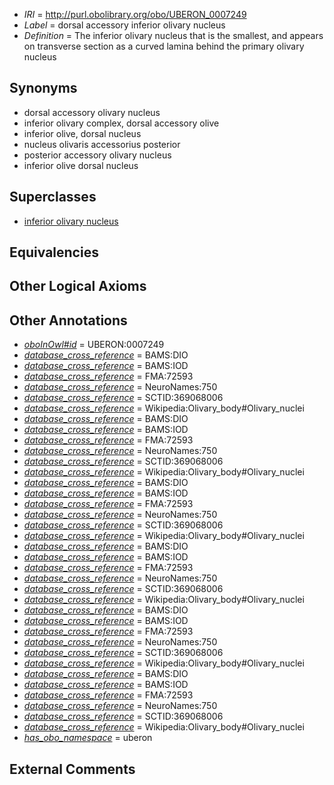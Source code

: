  * *IRI* = http://purl.obolibrary.org/obo/UBERON_0007249
 * *Label* = dorsal accessory inferior olivary nucleus
 * *Definition* = The inferior olivary nucleus that is the smallest, and appears on transverse section as a curved lamina behind the primary olivary nucleus

## Synonyms

 * dorsal accessory olivary nucleus
 * inferior olivary complex, dorsal accessory olive
 * inferior olive, dorsal nucleus
 * nucleus olivaris accessorius posterior
 * posterior accessory olivary nucleus
 * inferior olive dorsal nucleus

## Superclasses

 * [inferior olivary nucleus](../../UBERON/44/UBERON_0007244.md)

## Equivalencies


## Other Logical Axioms


## Other Annotations

 * *[oboInOwl#id](../../id/oboInOwl#id.md)* = UBERON:0007249
 * *[database_cross_reference](../../ef/oboInOwl#hasDbXref.md)* = BAMS:DIO
 * *[database_cross_reference](../../ef/oboInOwl#hasDbXref.md)* = BAMS:IOD
 * *[database_cross_reference](../../ef/oboInOwl#hasDbXref.md)* = FMA:72593
 * *[database_cross_reference](../../ef/oboInOwl#hasDbXref.md)* = NeuroNames:750
 * *[database_cross_reference](../../ef/oboInOwl#hasDbXref.md)* = SCTID:369068006
 * *[database_cross_reference](../../ef/oboInOwl#hasDbXref.md)* = Wikipedia:Olivary_body#Olivary_nuclei
 * *[database_cross_reference](../../ef/oboInOwl#hasDbXref.md)* = BAMS:DIO
 * *[database_cross_reference](../../ef/oboInOwl#hasDbXref.md)* = BAMS:IOD
 * *[database_cross_reference](../../ef/oboInOwl#hasDbXref.md)* = FMA:72593
 * *[database_cross_reference](../../ef/oboInOwl#hasDbXref.md)* = NeuroNames:750
 * *[database_cross_reference](../../ef/oboInOwl#hasDbXref.md)* = SCTID:369068006
 * *[database_cross_reference](../../ef/oboInOwl#hasDbXref.md)* = Wikipedia:Olivary_body#Olivary_nuclei
 * *[database_cross_reference](../../ef/oboInOwl#hasDbXref.md)* = BAMS:DIO
 * *[database_cross_reference](../../ef/oboInOwl#hasDbXref.md)* = BAMS:IOD
 * *[database_cross_reference](../../ef/oboInOwl#hasDbXref.md)* = FMA:72593
 * *[database_cross_reference](../../ef/oboInOwl#hasDbXref.md)* = NeuroNames:750
 * *[database_cross_reference](../../ef/oboInOwl#hasDbXref.md)* = SCTID:369068006
 * *[database_cross_reference](../../ef/oboInOwl#hasDbXref.md)* = Wikipedia:Olivary_body#Olivary_nuclei
 * *[database_cross_reference](../../ef/oboInOwl#hasDbXref.md)* = BAMS:DIO
 * *[database_cross_reference](../../ef/oboInOwl#hasDbXref.md)* = BAMS:IOD
 * *[database_cross_reference](../../ef/oboInOwl#hasDbXref.md)* = FMA:72593
 * *[database_cross_reference](../../ef/oboInOwl#hasDbXref.md)* = NeuroNames:750
 * *[database_cross_reference](../../ef/oboInOwl#hasDbXref.md)* = SCTID:369068006
 * *[database_cross_reference](../../ef/oboInOwl#hasDbXref.md)* = Wikipedia:Olivary_body#Olivary_nuclei
 * *[database_cross_reference](../../ef/oboInOwl#hasDbXref.md)* = BAMS:DIO
 * *[database_cross_reference](../../ef/oboInOwl#hasDbXref.md)* = BAMS:IOD
 * *[database_cross_reference](../../ef/oboInOwl#hasDbXref.md)* = FMA:72593
 * *[database_cross_reference](../../ef/oboInOwl#hasDbXref.md)* = NeuroNames:750
 * *[database_cross_reference](../../ef/oboInOwl#hasDbXref.md)* = SCTID:369068006
 * *[database_cross_reference](../../ef/oboInOwl#hasDbXref.md)* = Wikipedia:Olivary_body#Olivary_nuclei
 * *[database_cross_reference](../../ef/oboInOwl#hasDbXref.md)* = BAMS:DIO
 * *[database_cross_reference](../../ef/oboInOwl#hasDbXref.md)* = BAMS:IOD
 * *[database_cross_reference](../../ef/oboInOwl#hasDbXref.md)* = FMA:72593
 * *[database_cross_reference](../../ef/oboInOwl#hasDbXref.md)* = NeuroNames:750
 * *[database_cross_reference](../../ef/oboInOwl#hasDbXref.md)* = SCTID:369068006
 * *[database_cross_reference](../../ef/oboInOwl#hasDbXref.md)* = Wikipedia:Olivary_body#Olivary_nuclei
 * *[has_obo_namespace](../../ce/oboInOwl#hasOBONamespace.md)* = uberon

## External Comments

